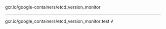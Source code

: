 gcr.io/google-containers/etcd_version_monitor 

----
gcr.io/google_containers/etcd_version_monitor:test √

